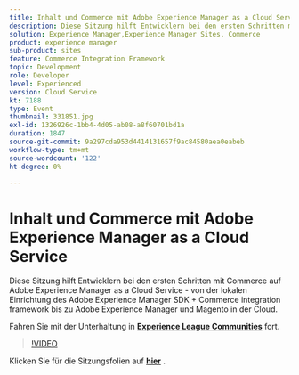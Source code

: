 ```yaml
---
title: Inhalt und Commerce mit Adobe Experience Manager as a Cloud Service
description: Diese Sitzung hilft Entwicklern bei den ersten Schritten mit Commerce auf Adobe Experience Manager as a Cloud Service - von der lokalen Einrichtung des Adobe Experience Manager SDK + Commerce integration framework bis zu Adobe Experience Manager und Magento in der Cloud. Diese Sitzung wurde im Rahmen des Adobe Developers Live Content-Ereignisses bereitgestellt.
solution: Experience Manager,Experience Manager Sites, Commerce
product: experience manager
sub-product: sites
feature: Commerce Integration Framework
topic: Development
role: Developer
level: Experienced
version: Cloud Service
kt: 7188
type: Event
thumbnail: 331851.jpg
exl-id: 1326926c-1bb4-4d05-ab08-a8f60701bd1a
duration: 1847
source-git-commit: 9a297cda953d4414131657f9ac84580aea0eabeb
workflow-type: tm+mt
source-wordcount: '122'
ht-degree: 0%

---
```


# Inhalt und Commerce mit Adobe Experience Manager as a Cloud Service

Diese Sitzung hilft Entwicklern bei den ersten Schritten mit Commerce auf Adobe Experience Manager as a Cloud Service - von der lokalen Einrichtung des Adobe Experience Manager SDK + Commerce integration framework bis zu Adobe Experience Manager und Magento in der Cloud.

Fahren Sie mit der Unterhaltung in **[Experience League Communities](https://adobe.ly/36Yd3v6)** fort.

>[!VIDEO](https://video.tv.adobe.com/v/331851/?quality=12&learn=on&hidetitle=true)

Klicken Sie für die Sitzungsfolien auf **[hier](/help/adobe-developers-live/assets/content-commerce.pdf)** .
